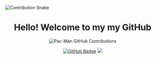 ![Contribution Snake](https://raw.githubusercontent.com/mohsin-bhat/mohsin-bhat/main/dist/snake.svg)

<h1 align="center">Hello! Welcome to my my GitHub</h1>

<p align="center">
  <img src="https://github.com/Mohsin32525/yourusername/blob/main/pacman-contributions.svg" alt="Pac-Man GitHub Contributions" />
</p>

<p align="center">
  <a href="https://github.com/Mohsin32525"><img src="https://img.shields.io/github/followers/Mohsin32525?label=Follow&style=social" alt="GitHub Badge"></a>
  <a href="bhatjones@gmail.com"><img src="https://img.shields.io/badge/email-Contact-yellow?style=flat&logo=gmail"></a>
</p>
